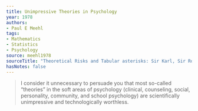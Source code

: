 ```yaml
---
title: Unimpressive Theories in Psychology
year: 1978
authors:
- Paul E Meehl
tags:
- Mathematics
- Statistics
- Psychology
source: meehl1978
sourceTitle: "Theoretical Risks and Tabular asterisks: Sir Karl, Sir Ronald, and the Slow Progress of Soft Psychology"
hasNotes: false
---
```


> I consider it unnecessary to persuade you that most so-called “theories” in the soft areas of psychology
>   (clinical, counseling, social, personality, community, and school psychology)
>   are scientifically unimpressive and technologically worthless.
